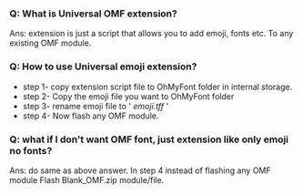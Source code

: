 ### Q: What is Universal OMF extension?
Ans: extension is just a script that allows you to add emoji, fonts etc. To any existing OMF module.

### Q: How to use Universal emoji extension?
- step 1- copy extension script file to OhMyFont folder in internal storage.
- step 2- Copy the emoji file you want to OhMyFont folder
- step 3- rename emoji file to ' *emoji.tff* '
- step 4- Now flash any OMF module.

### Q: what if I don't want OMF font, just extension like only emoji no fonts?
Ans: do same as above answer. In step 4 instead of flashing any OMF module
Flash Blank_OMF.zip module/file. 

